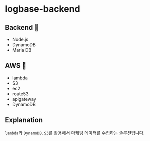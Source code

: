 # logbase-backend

## Backend 📍

- Node.js
- DynamoDB
- Maria DB

## AWS 📍

- lambda
- S3
- ec2
- route53
- apigateway
- DynamoDB

## Explanation
`lambda`와 `DynamoDB`, `S3`를 활용해서 마케팅 데이터를 수집하는 솔루션입니다.
